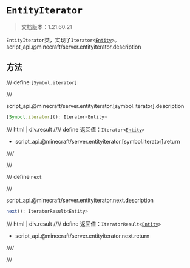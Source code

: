 # `EntityIterator`

> 文档版本：1.21.60.21

`EntityIterator`类，实现了<code>Iterator&lt;<a href="../entity/">Entity</a>&gt;</code>。script_api.@minecraft/server.entityiterator.description

## 方法

/// define
`[Symbol.iterator]`


///

script_api.@minecraft/server.entityiterator.[symbol.iterator].description

```js
[Symbol.iterator](): Iterator<Entity>
```

/// html | div.result
//// define
返回值：<code>Iterator&lt;<a href="../entity/">Entity</a>&gt;</code>

- script_api.@minecraft/server.entityiterator.[symbol.iterator].return


////

///


/// define
`next`


///

script_api.@minecraft/server.entityiterator.next.description

```js
next(): IteratorResult<Entity>
```

/// html | div.result
//// define
返回值：<code>IteratorResult&lt;<a href="../entity/">Entity</a>&gt;</code>

- script_api.@minecraft/server.entityiterator.next.return


////

///

